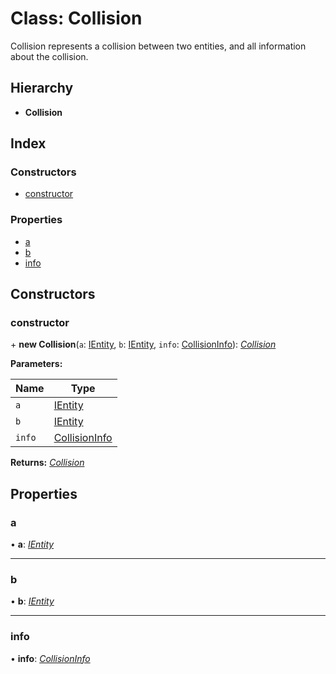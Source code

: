 
# Class: Collision

Collision represents a collision between two entities, and all information
about the collision.

## Hierarchy

* **Collision**

## Index

### Constructors

* [constructor](collision.md#constructor)

### Properties

* [a](collision.md#a)
* [b](collision.md#b)
* [info](collision.md#info)

## Constructors

###  constructor

\+ **new Collision**(`a`: [IEntity](../interfaces/ientity.md), `b`: [IEntity](../interfaces/ientity.md), `info`: [CollisionInfo](collisioninfo.md)): *[Collision](collision.md)*

**Parameters:**

Name | Type |
------ | ------ |
`a` | [IEntity](../interfaces/ientity.md) |
`b` | [IEntity](../interfaces/ientity.md) |
`info` | [CollisionInfo](collisioninfo.md) |

**Returns:** *[Collision](collision.md)*

## Properties

###  a

• **a**: *[IEntity](../interfaces/ientity.md)*

___

###  b

• **b**: *[IEntity](../interfaces/ientity.md)*

___

###  info

• **info**: *[CollisionInfo](collisioninfo.md)*
